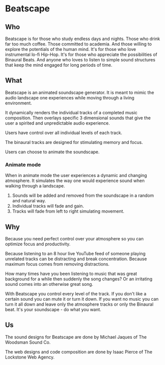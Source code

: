 # Beatscape

## Who

Beatscape is for those who study endless days and nights. Those who drink far too much coffee. Those committed to academia. And those willing to explore the potentials of the human mind. It's for those who love instrumental lo-fi Hip-Hop. It's for those who appreciate the possibilities of Binaural Beats. And anyone who loves to listen to simple sound structures that keep the mind engaged for long periods of time.

## What

Beatscape is an animated soundscape generator. It is meant to mimic the audio landscape one experiences while moving through a living environment.

It dynamically renders the individual tracks of a completed music composition. Then overlays specific 3 dimensional sounds that give the user a spirited and unpredictable audio experience.

Users have control over all individual levels of each track.

The binaural tracks are designed for stimulating memory and focus.

Users can choose to animate the soundscape.

### Animate mode

When in animate mode the user experiences a dynamic and changing atmosphere. It simulates the way one would experience sound when walking through a landscape.

1. Sounds will be added and removed from the soundscape in a random and natural way.
2. Individual tracks will fade and gain.
3. Tracks will fade from left to right simulating movement.

## Why

Because you need perfect control over your atmosphere so you can optimize focus and productivity.

Because listening to an 8 hour live YouTube feed of someone playing unrelated tracks can be distracting and break concentration. Because maximum focus comes from removing distractions.

How many times have you been listening to music that was great background for a while then suddenly the song changes? Or an irritating sound comes into an otherwise great song.

With Beatscape you control every level of the track. If you don't like a certain sound you can mute it or turn it down. If you want no music you can turn it all down and leave only the atmosphere tracks or only the Binaural beat. It's your soundscape - do what you want.

## Us

The sound designs for Beatscape are done by Michael Jaques of The Woodsman Sound Co.

The web designs and code composition are done by Isaac Pierce of The Lockstone Web Agency.
